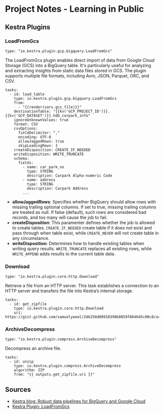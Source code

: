 # Project Notes - Learning in Public

## Kestra Plugins

### Load​From​Gcs

```type: "io.kestra.plugin.gcp.bigquery.LoadFromGcs"```

The LoadFromGcs plugin enables direct import of data from Google Cloud Storage (GCS) into a BigQuery table. It's particularly useful for analyzing and extracting insights from static data files stored in GCS. The plugin supports multiple file formats, including Avro, JSON, Parquet, ORC, and CSV.

```
tasks:
  - id: load_table
    type: io.kestra.plugin.gcp.bigquery.LoadFromGcs
    from:
      - "{{render(vars.gcs_file)}}"
    destinationTable: "{{kv('GCP_PROJECT_ID')}}.{{kv('GCP_DATASET')}}.hdb_carpark_info"
    ignoreUnknownValues: true
    format: CSV
    csvOptions:
      fieldDelimiter: ","
      encoding: UTF-8
      allowJaggedRows: true
      skipLeadingRows: 1
    createDisposition: CREATE_IF_NEEDED   
    writeDisposition: WRITE_TRUNCATE
    schema:
      fields:
        - name: car_park_no
          type: STRING
          description: Carpark Alpha-numeric Code
        - name: address
          type: STRING
          description: Carpark Address
        ...
```

* **allowJaggedRows**: Specifies whether BigQuery should allow rows with missing trailing optional columns. If set to true, missing trailing columns are treated as null. If false (default), such rows are considered bad records, and too many will cause the job to fail.
* **createDisposition**: This paramenter defines whether the job is allowed to create tables. ```CREATE_IF_NEEDED``` create table if it does not exist and pass through when table exist, while ```CREATE_NEVER``` will not create table in any circumstance.
* **writeDisposition**: Determines how to handle existing tables when writing query results. ```WRITE_TRUNCATE``` replaces all existing rows, while ```WRITE_APPEND``` adds results to the current table data.

### ​Download

```type: "io.kestra.plugin.core.http.Download"```

Retrieve a file from an HTTP server. This task establishes a connection to an HTTP server and transfers the file into Kestra’s internal storage.

```
tasks:
  - id: get_zipfile
    type: io.kestra.plugin.core.http.Download
    uri: https://gist.github.com/samuelyeewl/246258d00910390b0859f864645c00c8/archive/ab82ef3ac41da254ae1cbea4ecf77352d9ad3018.zip
```

### ​Archive​Decompress

```type: "io.kestra.plugin.compress.ArchiveDecompress"```

Decompress an archive file.

```
tasks:
  - id: unzip
    type: io.kestra.plugin.compress.ArchiveDecompress
    algorithm: ZIP
    from: "{{ outputs.get_zipfile.uri }}"
```

## Sources
* [Kestra blog: Robust data pipelines for BigQuery and Google Cloud](https://kestra.io/blogs/2022-11-19-create-data-pipeline-bigquery-google-cloud)
* [​Kestra Plugin: Load​From​Gcs](https://kestra.io/plugins/plugin-graalvm/bigquery/io.kestra.plugin.gcp.bigquery.loadfromgcs)
